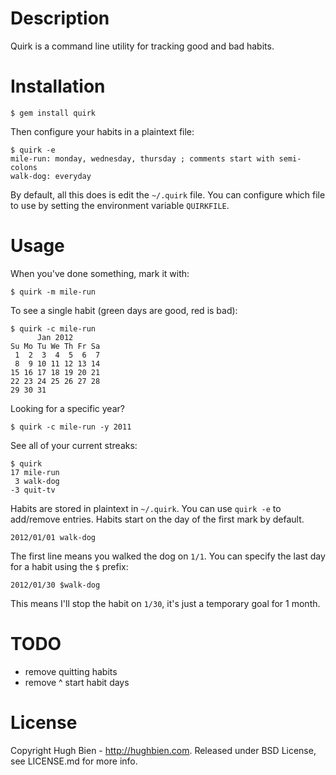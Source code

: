 # Description

Quirk is a command line utility for tracking good and bad habits.

# Installation

    $ gem install quirk

Then configure your habits in a plaintext file:

    $ quirk -e
    mile-run: monday, wednesday, thursday ; comments start with semi-colons
    walk-dog: everyday

By default, all this does is edit the `~/.quirk` file.  You can configure which file to use by
setting the environment variable `QUIRKFILE`.

# Usage

When you've done something, mark it with:

    $ quirk -m mile-run

To see a single habit (green days are good, red is bad):

    $ quirk -c mile-run
          Jan 2012
    Su Mo Tu We Th Fr Sa
     1  2  3  4  5  6  7
     8  9 10 11 12 13 14
    15 16 17 18 19 20 21
    22 23 24 25 26 27 28
    29 30 31

Looking for a specific year?

    $ quirk -c mile-run -y 2011

See all of your current streaks:

    $ quirk
    17 mile-run
     3 walk-dog
    -3 quit-tv

Habits are stored in plaintext in `~/.quirk`.  You can use `quirk -e` to add/remove entries.  Habits
start on the day of the first mark by default.

    2012/01/01 walk-dog

The first line means you walked the dog on `1/1`.  You can specify the last day for a habit using
the `$` prefix:

    2012/01/30 $walk-dog

This means I'll stop the habit on `1/30`, it's just a temporary goal for 1 month.

# TODO

* remove quitting habits
* remove ^ start habit days

# License

Copyright Hugh Bien - http://hughbien.com.
Released under BSD License, see LICENSE.md for more info.
